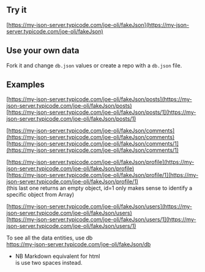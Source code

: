 ## Try it

[https://my-json-server.typicode.com/joe-oli/fakeJson](https://my-json-server.typicode.com/joe-oli/fakeJson)

## Use your own data

Fork it and change `db.json` values or create a repo with a `db.json` file.


## Examples

[https://my-json-server.typicode.com/joe-oli/fakeJson/posts](https://my-json-server.typicode.com/joe-oli/fakeJson/posts)  
[https://my-json-server.typicode.com/joe-oli/fakeJson/posts/1](https://my-json-server.typicode.com/joe-oli/fakeJson/posts/1)

[https://my-json-server.typicode.com/joe-oli/fakeJson/comments](https://my-json-server.typicode.com/joe-oli/fakeJson/comments)  
[https://my-json-server.typicode.com/joe-oli/fakeJson/comments/1](https://my-json-server.typicode.com/joe-oli/fakeJson/comments/1)

[https://my-json-server.typicode.com/joe-oli/fakeJson/profile](https://my-json-server.typicode.com/joe-oli/fakeJson/profile)  
[https://my-json-server.typicode.com/joe-oli/fakeJson/profile/1](https://my-json-server.typicode.com/joe-oli/fakeJson/profile/1)  
(this last one returns an empty object, id=1 only makes sense to identify a specific object from Array)

[https://my-json-server.typicode.com/joe-oli/fakeJson/users](https://my-json-server.typicode.com/joe-oli/fakeJson/users)  
[https://my-json-server.typicode.com/joe-oli/fakeJson/users/1](https://my-json-server.typicode.com/joe-oli/fakeJson/users/1)

To see all the data entities, use db  
https://my-json-server.typicode.com/joe-oli/fakeJson/db

* NB Markdown equivalent for html <br/> is use two spaces instead.
